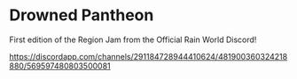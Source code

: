 # Drowned Pantheon
First edition of the Region Jam from the Official Rain World Discord! 

https://discordapp.com/channels/291184728944410624/481900360324218880/569597480803500081